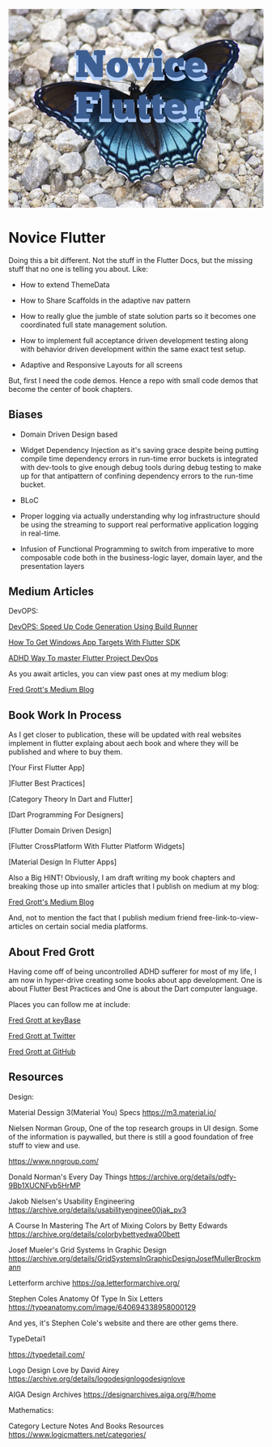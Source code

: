 ![novice flutter](./media/novice-flutter.png)

# Novice Flutter

Doing this a bit different. Not the stuff in the Flutter Docs, but the missing stuff that no one is telling you about. Like:

- How to extend ThemeData

- How to Share Scaffolds in the adaptive nav pattern

- How to really glue the jumble of state solution parts so it 
becomes one coordinated full state management solution.

- How to implement full acceptance driven development testing along with behavior driven development within the same exact test setup.

- Adaptive and Responsive Layouts for all screens

But, first I need the code demos. Hence a repo with small code demos that become the center of book chapters.

## Biases

- Domain Driven Design based

- Widget Dependency Injection as it's saving grace despite being 
  putting compile time dependency errors in run-time error buckets is integrated with dev-tools to give enough debug tools during debug testing to make up for that antipattern of confining dependency errors to the run-time bucket.

- BLoC

- Proper logging via actually understanding why log infrastructure should be using the streaming to support real performative application logging in real-time.

- Infusion of Functional Programming to switch from imperative to more composable code both in the business-logic layer, domain layer, and the presentation layers

## Medium Articles

DevOPS:

[DevOPS: Speed Up Code Generation Using Build Runner](https://fredgrott.medium.com/devops-speed-up-code-generation-using-build-runner-519ad62c55d2?sk=12f676cfe7168c3a722f5d15984a7b62)

[How To Get Windows App Targets With Flutter SDK](https://fredgrott.medium.com/how-to-get-windows-app-targets-with-flutter-sdk-10a41837bb0e?sk=614e62e57afafcb86fb2de80cde09217)

[ADHD Way To master Flutter Project DevOps](https://fredgrott.medium.com/adhd-way-to-master-flutter-project-devops-6a7e5a4c203d?sk=2f0c0035c1b5281b7acf75922f17948a)


As you await articles, you can view past ones at my medium blog:

[Fred Grott's Medium Blog](https://fredgrott.medium.com)

## Book Work In Process

As I get closer to publication, these will be updated with real websites implement in flutter explaing about aech book and where they will be published and where to buy them.



[Your First Flutter App]

]Flutter Best Practices]

[Category Theory In Dart and Flutter]

[Dart Programming For Designers]

[Flutter Domain Driven Design]

[Flutter CrossPlatform With Flutter Platform Widgets]

[Material Design In Flutter Apps]


Also a Big HINT! Obviously, I am draft writing my book chapters and breaking those up into smaller articles that I publish on medium at my blog:

[Fred Grott's Medium Blog](https://fredgrott.medium.com)

And, not to mention the fact that I publish medium friend free-link-to-view-articles on certain social media platforms.




## About Fred Grott

Having come off of being uncontrolled ADHD sufferer for most of my life, I am now in hyper-drive creating some books about app development. One is about Flutter Best Practices and One is about the Dart computer language.

Places you can follow me at include:

[Fred Grott at keyBase](https://keybase.io/fredgrott)


[Fred Grott at Twitter](https://twitter.com/fredgrott)


[Fred Grott at GitHub](https://github.com/fredgrott)


## Resources

Design:

Material Dessign 3(Material You) Specs
https://m3.material.io/

Nielsen Norman Group, One of the top research groups in UI design. Some of the information is paywalled, but there is still a good foundation of free stuff to view and use.

https://www.nngroup.com/

Donald Norman's Every Day Things
https://archive.org/details/pdfy-9Bb1XUCNFvb5HrMP


Jakob Nielsen's Usability Engineering
https://archive.org/details/usabilityenginee00jak_pv3

A Course In Mastering The Art of Mixing Colors by Betty Edwards
https://archive.org/details/colorbybettyedwa00bett

Josef Mueler's Grid Systems In Graphic Design
https://archive.org/details/GridSystemsInGraphicDesignJosefMullerBrockmann

Letterform archive
https://oa.letterformarchive.org/

Stephen Coles Anatomy Of Type In Six Letters
https://typeanatomy.com/image/640694338958000129

And yes, it's Stephen Cole's website and there are other gems there.

TypeDetai1

https://typedetail.com/

Logo Design Love by David Airey
https://archive.org/details/logodesignlogodesignlove

AIGA Design Archives
https://designarchives.aiga.org/#/home




Mathematics:

Category Lecture Notes And Books Resources
https://www.logicmatters.net/categories/


